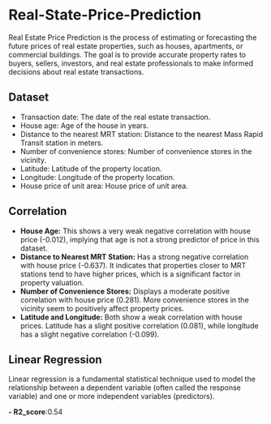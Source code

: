 # Real-State-Price-Prediction
Real Estate Price Prediction is the process of estimating or forecasting the future prices of real estate properties, such as houses, apartments, or commercial buildings. The goal is to provide accurate property rates to buyers, sellers, investors, and real estate professionals to make informed decisions about real estate transactions.
## Dataset
- Transaction date: The date of the real estate transaction.
- House age: Age of the house in years.
- Distance to the nearest MRT station: Distance to the nearest Mass Rapid Transit station in meters.
- Number of convenience stores: Number of convenience stores in the vicinity.
- Latitude: Latitude of the property location.
- Longitude: Longitude of the property location.
- House price of unit area: House price of unit area.
## Correlation
- **House Age:** This shows a very weak negative correlation with house price (-0.012), implying that age is not a strong predictor of price in this dataset.
- **Distance to Nearest MRT Station:** Has a strong negative correlation with house price (-0.637). It indicates that properties closer to MRT stations tend to have higher prices, which is a significant factor in property valuation.
- **Number of Convenience Stores:** Displays a moderate positive correlation with house price (0.281). More convenience stores in the vicinity seem to positively affect property prices.
- **Latitude and Longitude:** Both show a weak correlation with house prices. Latitude has a slight positive correlation (0.081), while longitude has a slight negative correlation (-0.099).
## Linear Regression
Linear regression is a fundamental statistical technique used to model the relationship between a dependent variable (often called the response variable) and one or more independent variables (predictors).

**- R2_score**:0.54 
